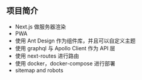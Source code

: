 ## 项目简介

+ Next.js 做服务器渲染
+ PWA
+ 使用 Ant Design 作为组件库，并且可以自定义主题
+ 使用 graphql 与 Apollo Client 作为 API 层
+ 使用 next-routes 进行路由
+ 使用 docker，docker-compose 进行部署
+ sitemap and robots
